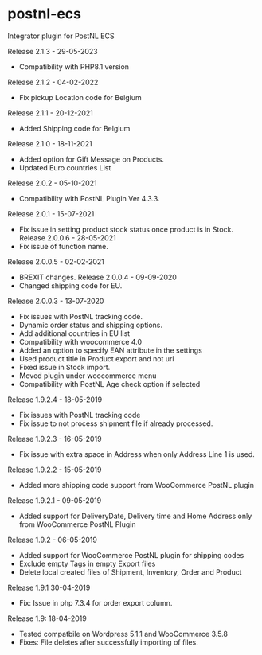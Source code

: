 # postnl-ecs

Integrator plugin for PostNL ECS

Release 2.1.3 - 29-05-2023

- Compatibility with PHP8.1 version

Release 2.1.2 - 04-02-2022

- Fix pickup Location code for Belgium

Release 2.1.1 - 20-12-2021

- Added Shipping code for Belgium

Release 2.1.0 - 18-11-2021

- Added option for Gift Message on Products.
- Updated Euro countries List

Release 2.0.2 - 05-10-2021

- Compatibility with PostNL Plugin Ver 4.3.3.

Release 2.0.1 - 15-07-2021

- Fix issue in setting product stock status once product is in Stock.
  Release 2.0.0.6 - 28-05-2021
- Fix issue of function name.

Release 2.0.0.5 - 02-02-2021

- BREXIT changes.
  Release 2.0.0.4 - 09-09-2020
- Changed shipping code for EU.

Release 2.0.0.3 - 13-07-2020

- Fix issues with PostNL tracking code.
- Dynamic order status and shipping options.
- Add additional countries in EU list
- Compatibility with woocommerce 4.0
- Added an option to specify EAN attribute in the settings
- Used product title in Product export and not url
- Fixed issue in Stock import.
- Moved plugin under woocommerce menu
- Compatibility with PostNL Age check option if selected

Release 1.9.2.4 - 18-05-2019

- Fix issues with PostNL tracking code
- Fix issue to not process shipment file if already processed.

Release 1.9.2.3 - 16-05-2019

- Fix issue with extra space in Address when only Address Line 1 is used.

Release 1.9.2.2 - 15-05-2019

- Added more shipping code support from WooCommerce PostNL plugin

Release 1.9.2.1 - 09-05-2019

- Added support for DeliveryDate, Delivery time and Home Address only from WooCommerce PostNL Plugin

Release 1.9.2 - 06-05-2019

- Added support for WooCommerce PostNL plugin for shipping codes
- Exclude empty Tags in empty Export files
- Delete local created files of Shipment, Inventory, Order and Product

Release 1.9.1 30-04-2019

- Fix: Issue in php 7.3.4 for order export column.

Release 1.9: 18-04-2019

- Tested compatbile on Wordpress 5.1.1 and WooCommerce 3.5.8
- Fixes: File deletes after successfully importing of files.
